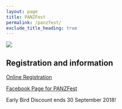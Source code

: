```yaml
---
layout: page
title: PANZFest
permalink: /panzfest/
exclude_title_heading: true
---
```


<p><img src="../files/PANZfest-2019_FINAL_pdf__page_1_of_2_.png" /></p>

## Registration and information

[Online Registration](https://form.jotform.co/81902030084850)

[Facebook Page for PANZFest](https://www.facebook.com/panzfest)

Early Bird Discount ends 30 September 2018!

